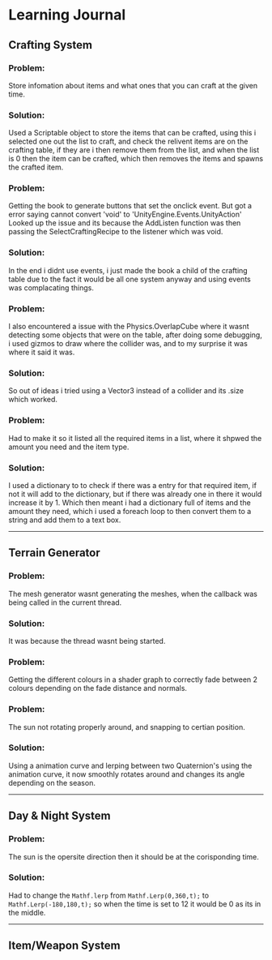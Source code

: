 # **Learning Journal**

## **Crafting System**

### **Problem**:
Store infomation about items and what ones that you can craft at the given time.

### **Solution**:
Used a Scriptable object to store the items that can be crafted, using this i selected one out the list to craft, and check the relivent items are on the crafting table, if they are i then remove them from the list, and when the list is 0 then the item can be crafted, which then removes the items and spawns the crafted item.

### **Problem**:
Getting the book to generate buttons that set the onclick event. But got a error saying cannot convert 'void' to 'UnityEngine.Events.UnityAction'
Looked up the issue and its because the AddListen function was then passing the SelectCraftingRecipe to the listener which was void.

### **Solution**:
In the end i didnt use events, i just made the book a child of the crafting table due to the fact it would be all one system anyway and using events was complacating things.

### **Problem**:
I also encountered a issue with the Physics.OverlapCube where it wasnt detecting some objects that were on the table, after doing some debugging, i used gizmos to draw where the collider was, and to my surprise it was where it said it was. 

### **Solution**:
So out of ideas i tried using a Vector3 instead of a collider and its .size which worked.

### **Problem**:
Had to make it so it listed all the required items in a list, where it shpwed the amount you need and the item type.

### **Solution**:
I used a dictionary to to check if there was a entry for that required item, if not it will add to the dictionary, but if there was already one in there it would increase it by 1. Which then meant i had a dictionary full of items and the amount they need, which i used a foreach loop to then convert them to a string and add them to a text box.
___
## **Terrain Generator**

### **Problem**:
The mesh generator wasnt generating the meshes, when the callback was being called in the current thread.

### **Solution**:
It was because the thread wasnt being started.

### **Problem**:
Getting the different colours in a shader graph to correctly fade between 2 colours depending on the fade distance and normals.

### **Problem**:
The sun not rotating properly around, and snapping to certian position.

### **Solution**:
Using a animation curve and lerping between two Quaternion's using the animation curve, it now smoothly rotates around and changes its angle depending on the season.
___
## **Day & Night System**

### **Problem**:
The sun is the opersite direction then it should be at the corisponding time.

### **Solution**:
Had to change the `Mathf.lerp` from `Mathf.Lerp(0,360,t);` to `Mathf.Lerp(-180,180,t);` so when the time is set to 12 it would be 0 as its in the middle.
___
## **Item/Weapon System**
